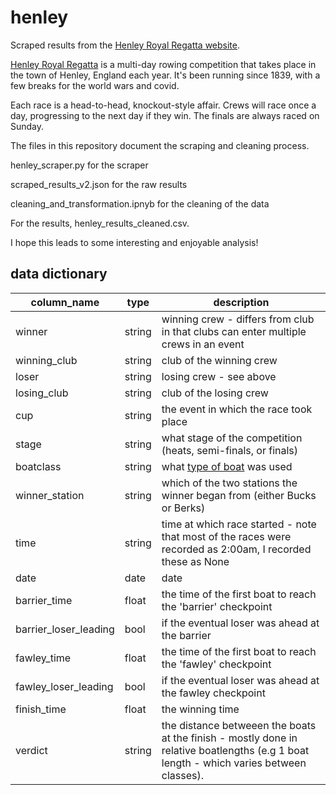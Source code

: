 # henley
Scraped results from the [Henley Royal Regatta website](https://www.hrr.co.uk/results/?result-page=1).

[Henley Royal Regatta](https://www.hrr.co.uk/) is a multi-day rowing competition that takes place in the town of Henley, England each year. It's been running since 1839, with a few breaks for the world wars and covid.

Each race is a head-to-head, knockout-style affair. Crews will race once a day, progressing to the next day if they win. The finals are always raced on Sunday.

The files in this repository document the scraping and cleaning process.

henley_scraper.py for the scraper

scraped_results_v2.json for the raw results

cleaning_and_transformation.ipnyb for the cleaning of the data

For the results, henley_results_cleaned.csv.

I hope this leads to some interesting and enjoyable analysis!

## data dictionary

| column_name         | type    | description |
| --------            | ------- | ---------|
| winner              | string  | winning crew - differs from club in that clubs can enter multiple crews in an event|
| winning_club        | string  | club of the winning crew|
| loser               | string  | losing crew - see above|
| losing_club         | string  | club of the losing crew|
| cup                 | string  | the event in which the race took place|
| stage               | string  | what stage of the competition (heats, semi-finals, or finals)|
| boatclass           | string  | what [type of boat]([url](https://en.wikipedia.org/wiki/Rowing_(sport)#Boat_classes)) was used|
| winner_station      | string  | which of the two stations the winner began from (either Bucks or Berks)|
| time                | string  | time at which race started - note that most of the races were recorded as 2:00am, I recorded these as None|
| date                | date    | date|
| barrier_time        | float   | the time of the first boat to reach the 'barrier' checkpoint|
|barrier_loser_leading| bool    | if the eventual loser was ahead at the barrier|
|fawley_time          | float   | the time of the first boat to reach the 'fawley' checkpoint|
|fawley_loser_leading | bool    | if the eventual loser was ahead at the fawley checkpoint|
|finish_time          | float   | the winning time|
|verdict              | string  | the distance betweeen the boats at the finish - mostly done in relative boatlengths (e.g 1 boat length - which varies between classes).|
